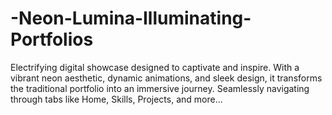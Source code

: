 # -Neon-Lumina-Illuminating-Portfolios
Electrifying digital showcase designed to captivate and inspire. With a vibrant neon aesthetic, dynamic animations, and sleek design, it transforms the traditional portfolio into an immersive journey. Seamlessly navigating through tabs like Home, Skills, Projects, and more...
